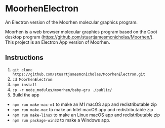 # MoorhenElectron
An Electron version of the Moorhen molecular graphics program.

Moorhen is a web browser molecular graphics program based on the Coot desktop program (https://github.com/stuartjamesmcnicholas/Moorhen/). This project is
an Electron App version of Moorhen.

## **Instructions**

1. `git clone https://github.com/stuartjamesmcnicholas/MoorhenElectron.git`
2. `cd MoorhenElectron`
3. `npm install`
4. `cp -r node_modules/moorhen/baby-gru ./public/`
5.  Build the app  
  * `npm run make-mac-m1` to make an M1 macOS app and redistributable zip
  * `npm run make-mac` to make an Intel macOS app and redistributable zip
  * `npm run make-linux` to make an Linux macOS app and redistributable zip
  * `npm run package-win32` to make a Windows app.
